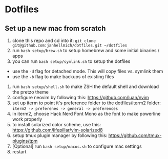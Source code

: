 # Dotfiles

## Set up a new mac from scratch

1. clone this repo and cd into it: `git clone git@github.com:janhellmich/dotfiles.git ~/dotfiles`
1. run `bash setup/brew.sh` to setup homebrew and some initial binaries / apps
1. you can run `bash setup/symlink.sh` to setup the dotfiles
  - use the `-d` flag for detached mode. This will copy files vs. symlink them
  - use the `-b` flag to make backups of existing files
1. run `bash setup/shell.sh` to make ZSH the default shell and download the pretzo theme
1. configure neovim by following this: https://github.com/luan/nvim
1. set up iterm to point it's preference folder to the dotfiles/iterm2 folder: `iterm2 -> preferenes -> general -> preferences`
1. in iterm2, choose Hack Nerd Font Mono as the font to make powerline work
   properly
1. to install solarized color scheme, use this: https://github.com/lifepillar/vim-solarized8
1. setup tmux plugin manager by following this: https://github.com/tmux-plugins/tpm
1. [Optional] run `bash setup/macos.sh` to configure mac settings
1. restart


